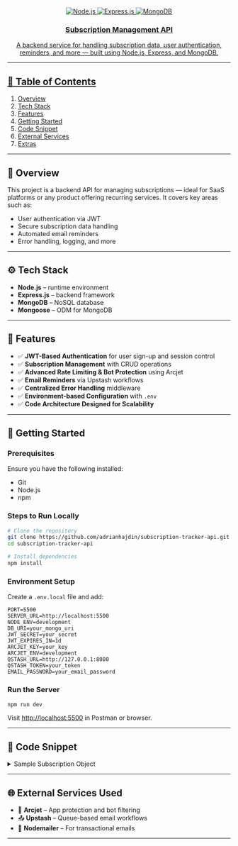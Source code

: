 
<div align="center">
  <br />
    <a href="https://youtu.be/rOpEN1JDaD0?si=WfOjLV57WfR9x6QK" target="_blank"/a>
  <br />

  <div>
    <img src="https://img.shields.io/badge/node.js-339933?style=for-the-badge&logo=Node.js&logoColor=white" alt="Node.js" />
    <img src="https://img.shields.io/badge/express.js-000000?style=for-the-badge&logo=express&logoColor=white" alt="Express.js" />
    <img src="https://img.shields.io/badge/mongodb-13aa52?style=for-the-badge&logo=mongodb&logoColor=white" alt="MongoDB" />
  </div>

  <h3 align="center">Subscription Management API</h3>

  <div align="center">
    A backend service for handling subscription data, user authentication, reminders, and more — built using Node.js, Express, and MongoDB.
  </div>
</div>

---

## 📌 Table of Contents

1. [Overview](#overview)
2. [Tech Stack](#tech-stack)
3. [Features](#features)
4. [Getting Started](#getting-started)
5. [Code Snippet](#code-snippet)
6. [External Services](#external-services)
7. [Extras](#extras)

---

## 🤖 Overview

This project is a backend API for managing subscriptions — ideal for SaaS platforms or any product offering recurring services. It covers key areas such as:

- User authentication via JWT
- Secure subscription data handling
- Automated email reminders
- Error handling, logging, and more



---

## ⚙️ Tech Stack

- **Node.js** – runtime environment  
- **Express.js** – backend framework  
- **MongoDB** – NoSQL database  
- **Mongoose** – ODM for MongoDB

---

## 🔋 Features

- ✅ **JWT-Based Authentication** for user sign-up and session control  
- ✅ **Subscription Management** with CRUD operations  
- ✅ **Advanced Rate Limiting & Bot Protection** using Arcjet  
- ✅ **Email Reminders** via Upstash workflows  
- ✅ **Centralized Error Handling** middleware  
- ✅ **Environment-based Configuration** with `.env`  
- ✅ **Code Architecture Designed for Scalability**

---

## 🚀 Getting Started

### Prerequisites

Ensure you have the following installed:

- Git  
- Node.js  
- npm  

### Steps to Run Locally

```bash
# Clone the repository
git clone https://github.com/adrianhajdin/subscription-tracker-api.git
cd subscription-tracker-api

# Install dependencies
npm install
````

### Environment Setup

Create a `.env.local` file and add:

```env
PORT=5500
SERVER_URL=http://localhost:5500
NODE_ENV=development
DB_URI=your_mongo_uri
JWT_SECRET=your_secret
JWT_EXPIRES_IN=1d
ARCJET_KEY=your_key
ARCJET_ENV=development
QSTASH_URL=http://127.0.0.1:8080
QSTASH_TOKEN=your_token
EMAIL_PASSWORD=your_email_password
```

### Run the Server

```bash
npm run dev
```

Visit [http://localhost:5500](http://localhost:5500) in Postman or browser.

---

## 🧩 Code Snippet

<details>
<summary>Sample Subscription Object</summary>

```json
{
  "name": "Elite Frontend Development Membership",
  "price": 139.00,
  "currency": "USD",
  "frequency": "monthly",
  "category": "Educational",
  "startDate": "2025-07-20T00:00:00.000Z",
  "paymentMethod": "Credit Card"
}

```

</details>

---

## 🌐 External Services Used

* 🔐 **Arcjet** – App protection and bot filtering
* 📤 **Upstash** – Queue-based email workflows
* 📧 **Nodemailer** – For transactional emails

---

